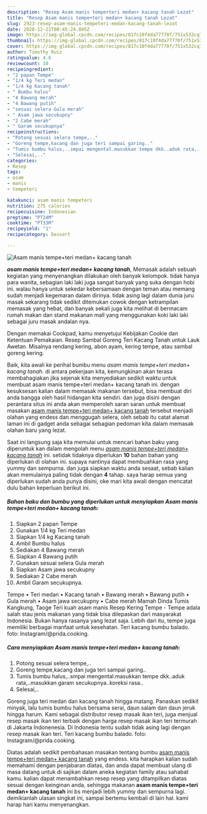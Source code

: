 ```yaml
---
description: "Resep Asam manis tempe+teri medan+ kacang tanah Lezat"
title: "Resep Asam manis tempe+teri medan+ kacang tanah Lezat"
slug: 2923-resep-asam-manis-tempeteri-medan-kacang-tanah-lezat
date: 2020-12-21T00:45:24.045Z
image: https://img-global.cpcdn.com/recipes/817c10f4da77770f/751x532cq70/asam-manis-tempeteri-medan-kacang-tanah-foto-resep-utama.jpg
thumbnail: https://img-global.cpcdn.com/recipes/817c10f4da77770f/751x532cq70/asam-manis-tempeteri-medan-kacang-tanah-foto-resep-utama.jpg
cover: https://img-global.cpcdn.com/recipes/817c10f4da77770f/751x532cq70/asam-manis-tempeteri-medan-kacang-tanah-foto-resep-utama.jpg
author: Timothy Ruiz
ratingvalue: 4.6
reviewcount: 10
recipeingredient:
- "2 papan Tempe"
- "1/4 kg Teri medan"
- "1/4 kg Kacang tanah"
- " Bumbu halus"
- "4 Bawang merah"
- "4 Bawang putih"
- "sesuai selera Gula merah"
- " Asam jawa secukupny"
- "2 Cabe merah"
- " Garam secukupnya"
recipeinstructions:
- "Potong sesuai selera tempe,.."
- "Goreng tempe,kacang dan juga teri sampai garing.."
- "Tumis bumbu halus,..smpai mengental.masukkan tempe dkk..aduk rata,..masukkan garam secukupnya..koreksi rasa.."
- "Selesai,.."
categories:
- Resep
tags:
- asam
- manis
- tempeteri

katakunci: asam manis tempeteri 
nutrition: 275 calories
recipecuisine: Indonesian
preptime: "PT24M"
cooktime: "PT33M"
recipeyield: "1"
recipecategory: Dessert

---
```



![Asam manis tempe+teri medan+ kacang tanah](https://img-global.cpcdn.com/recipes/817c10f4da77770f/751x532cq70/asam-manis-tempeteri-medan-kacang-tanah-foto-resep-utama.jpg)

<b><i>asam manis tempe+teri medan+ kacang tanah</i></b>, Memasak adalah sebuah kegiatan yang menyenangkan dilakukan oleh banyak kelompok. tidak hanya para wanita, sebagian laki laki juga sangat banyak yang suka dengan hobi ini. walau hanya untuk sekedar kebersamaan dengan teman atau memang sudah menjadi kegemaran dalam dirinya. tidak asing lagi dalam dunia juru masak sekarang tidak sedikit ditemukan cowok dengan ketrampilan memasak yang hebat, dan banyak sekali juga kita melihat di bermacam rumah makan dan stand makanan mall yang menggunakan koki laki laki sebagai juru masak andalan nya.

Dengan memakai Cookpad, kamu menyetujui Kebijakan Cookie dan Ketentuan Pemakaian. Resep Sambal Goreng Teri Kacang Tanah untuk Lauk Awetan. Misalnya rendang kering, abon ayam, kering tempe, atau sambal goreng kering.

Baik, kita awali ke perihal bumbu menu <i>asam manis tempe+teri medan+ kacang tanah</i>. di antara pekerjaan kita, kemungkinan akan terasa membahagiakan jika sejenak kita menyediakan sedikit waktu untuk membuat asam manis tempe+teri medan+ kacang tanah ini. dengan kesuksesan kalian dalam memasak makanan tersebut, bisa membuat diri anda bangga oleh hasil hidangan kita sendiri. dan juga disini dengan perantara situs ini anda akan memperoleh saran saran untuk membuat masakan <u>asam manis tempe+teri medan+ kacang tanah</u> tersebut menjadi olahan yang endess dan menggugah selera, oleh sebab itu catat alamat laman ini di gadget anda sebagai sebagian pedoman kita dalam memasak olahan baru yang lezat.


Saat ini langsung saja kita memulai untuk mencari bahan baku yang diperuntuk kan dalam mengolah menu <u><i>asam manis tempe+teri medan+ kacang tanah</i></u> ini. setidak tidaknya diperlukan <b>10</b> bahan bahan yang diperlukan di olahan ini. supaya nantinya dapat membuahkan rasa yang yummy dan sempurna. dan juga siapkan waktu anda sesaat, sebab kalian akan memulainya paling tidak dengan <b>4</b> tahap. saya harap semua yang diperlukan sudah anda punya disini, oke mari kita awali dengan mencatat dulu bahan keperluan berikut ini.

<!--inarticleads1-->

##### Bahan baku dan bumbu yang diperlukan untuk menyiapkan Asam manis tempe+teri medan+ kacang tanah:

1. Siapkan 2 papan Tempe
1. Gunakan 1/4 kg Teri medan
1. Siapkan 1/4 kg Kacang tanah
1. Ambil  Bumbu halus
1. Sediakan 4 Bawang merah
1. Siapkan 4 Bawang putih
1. Gunakan sesuai selera Gula merah
1. Siapkan  Asam jawa secukupny
1. Sediakan 2 Cabe merah
1. Ambil  Garam secukupnya.


Tempe • Teri medan • Kacang tanah • Bawang merah • Bawang putih • Gula merah • Asam jawa secukupny • Cabe merah Mamah Dinda Tumis Kangkung, Taoge Teri kuah asam manis Resep Kering Tempe - Tempe adala salah stau jenis makanan yang tidak bisa dilepaskan dari masyarakat Indonesia. Bukan hanya rasanya yang lezat saja. Lebih dari itu, tempe juga memiliki berbagai manfaat untuk kesehatan. Teri kacang bumbu balado. foto: Instagram/@prida.cooking. 

<!--inarticleads2-->

##### Cara menyiapkan Asam manis tempe+teri medan+ kacang tanah:

1. Potong sesuai selera tempe,..
1. Goreng tempe,kacang dan juga teri sampai garing..
1. Tumis bumbu halus,..smpai mengental.masukkan tempe dkk..aduk rata,..masukkan garam secukupnya..koreksi rasa..
1. Selesai,..


Goreng juga teri medan dan kacang tanah hingga matang. Panaskan sedikit minyak, lalu tumis bumbu halus bersama serai, daun salam dan daun jeruk hingga harum. Kami sebagai distributor resep masak ikan teri, juga menjual resep masak ikan teri terbaik dengan harga resep masak ikan teri termurah di Jakarta Indonenesia. Di Indonesia tentu sudah tidak asing lagi dengan resep masak ikan teri. Teri kacang bumbu balado. foto: Instagram/@prida.cooking. 

Diatas adalah sedikit pembahasan masakan tentang bumbu <u>asam manis tempe+teri medan+ kacang tanah</u> yang endess. kita harapkan kalian sudah memahami dengan penjabaran diatas, dan anda dapat membuat ulang di masa datang untuk di sajikan dalam aneka kegiatan family atau sahabat kamu. kalian dapat menambahkan resep resep yang ditampilkan diatas sesuai dengan keinginan anda, sehingga makanan <b>asam manis tempe+teri medan+ kacang tanah</b> ini bs menjadi lebih yummy dan sempurna lagi. demikianlah ulasan singkat ini, sampai bertemu kembali di lain hal. kami harap hari kamu menyenangkan.
